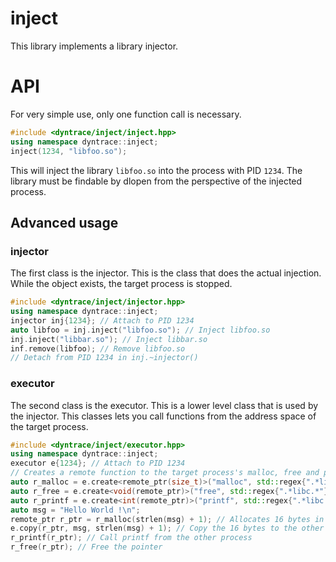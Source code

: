 # inject
This library implements a library injector.

# API
For very simple use, only one function call is necessary.
```c++
#include <dyntrace/inject/inject.hpp>
using namespace dyntrace::inject;
inject(1234, "libfoo.so");
```
This will inject the library `libfoo.so` into the process with PID `1234`. The library must be findable by dlopen from the perspective of the injected process.

## Advanced usage
### injector
The first class is the injector. This is the class that does the actual injection. While the object exists, the target process is stopped.
```c++
#include <dyntrace/inject/injector.hpp>
using namespace dyntrace::inject;
injector inj{1234}; // Attach to PID 1234
auto libfoo = inj.inject("libfoo.so"); // Inject libfoo.so
inj.inject("libbar.so"); // Inject libbar.so
inf.remove(libfoo); // Remove libfoo.so
// Detach from PID 1234 in inj.~injector()
```
### executor
The second class is the executor. This is a lower level class that is used by the injector. This classes lets you call functions from the address space of the target process.
```c++
#include <dyntrace/inject/executor.hpp>
using namespace dyntrace::inject;
executor e{1234}; // Attach to PID 1234
// Creates a remote function to the target process's malloc, free and printf. Replace every pointer with remote_ptr.
auto r_malloc = e.create<remote_ptr(size_t)>("malloc", std::regex{".*libc.*"});
auto r_free = e.create<void(remote_ptr)>("free", std::regex{".*libc.*"});
auto r_printf = e.create<int(remote_ptr)>("printf", std::regex{".*libc.*"});
auto msg = "Hello World !\n";
remote_ptr r_ptr = r_malloc(strlen(msg) + 1); // Allocates 16 bytes in the other process. The pointer is NOT valid in this address space.
e.copy(r_ptr, msg, strlen(msg) + 1); // Copy the 16 bytes to the other process
r_printf(r_ptr); // Call printf from the other process
r_free(r_ptr); // Free the pointer
```
